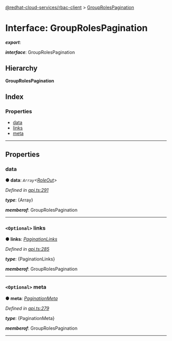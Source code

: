 [@redhat-cloud-services/rbac-client](../README.md) > [GroupRolesPagination](../interfaces/grouprolespagination.md)

# Interface: GroupRolesPagination

*__export__*: 

*__interface__*: GroupRolesPagination

## Hierarchy

**GroupRolesPagination**

## Index

### Properties

* [data](grouprolespagination.md#data)
* [links](grouprolespagination.md#links)
* [meta](grouprolespagination.md#meta)

---

## Properties

<a id="data"></a>

###  data

**● data**: *`Array`<[RoleOut](roleout.md)>*

*Defined in [api.ts:291](https://github.com/RedHatInsights/javascript-clients/blob/master/packages/rbac/api.ts#L291)*

*__type__*: {Array}

*__memberof__*: GroupRolesPagination

___
<a id="links"></a>

### `<Optional>` links

**● links**: *[PaginationLinks](paginationlinks.md)*

*Defined in [api.ts:285](https://github.com/RedHatInsights/javascript-clients/blob/master/packages/rbac/api.ts#L285)*

*__type__*: {PaginationLinks}

*__memberof__*: GroupRolesPagination

___
<a id="meta"></a>

### `<Optional>` meta

**● meta**: *[PaginationMeta](paginationmeta.md)*

*Defined in [api.ts:279](https://github.com/RedHatInsights/javascript-clients/blob/master/packages/rbac/api.ts#L279)*

*__type__*: {PaginationMeta}

*__memberof__*: GroupRolesPagination

___


